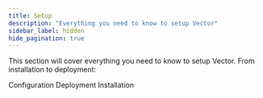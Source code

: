 ```yaml
---
title: Setup
description: "Everything you need to know to setup Vector"
sidebar_label: hidden
hide_pagination: true
---
```


This section will cover everything you need to know to setup Vector. From
installation to deployment:

<Jump to="/docs/setup/configuration/">Configuration</Jump>
<Jump to="/docs/setup/deployment/">Deployment</Jump>
<Jump to="/docs/setup/installation/">Installation</Jump>
